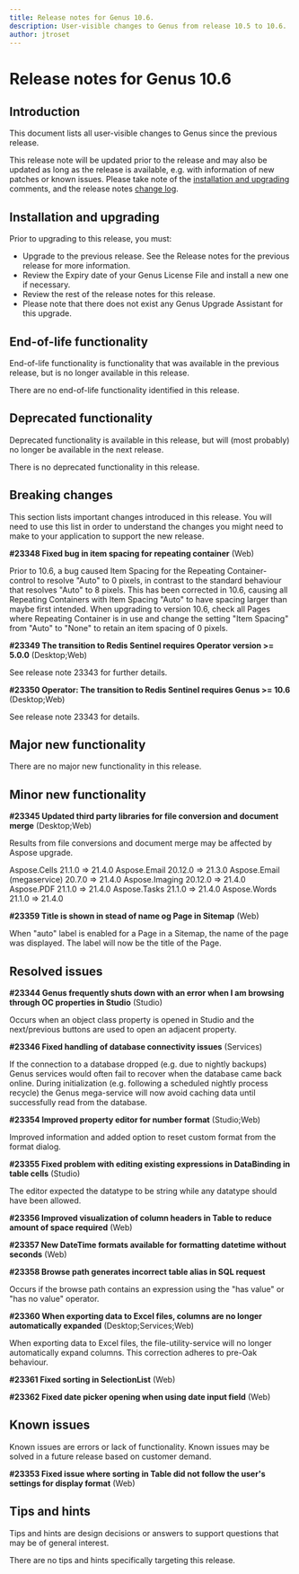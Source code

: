 ```yaml
---
title: Release notes for Genus 10.6.
description: User-visible changes to Genus from release 10.5 to 10.6.
author: jtroset
---
```


# Release notes for Genus 10.6

## Introduction

This document lists all user-visible changes to Genus since the previous release.

This release note will be updated prior to the release and may also be updated as long as the release is available, e.g. with information of new patches or known issues. Please take note of the [installation and upgrading](#installation-and-upgrading) comments, and the release notes [change log](#change-log).

## Installation and upgrading

Prior to upgrading to this release, you must:

- Upgrade to the previous release. See the Release notes for the previous release for more information.
- Review the Expiry date of your Genus License File and install a new one if necessary.
- Review the rest of the release notes for this release.
- Please note that there does not exist any Genus Upgrade Assistant for this upgrade.

<!--rntype01-start INSTALLATION / UPGRADE. DO NOT CHANGE THESE TAGS. ANY CHANGES BELOW WILL BE OVERWRITTEN.-->

<!--rntype01-end   INSTALLATION / UPGRADE. DO NOT CHANGE THESE TAGS. ANY CHANGES ABOVE WILL BE OVERWRITTEN.-->
<!-- release note type 2 is missing. That's ok.-->

## End-of-life functionality

End-of-life functionality is functionality that was available in the previous release, but is no longer available in this release.
<!--rntype03-start END-OF-LIFE. DO NOT CHANGE THESE TAGS. ANY CHANGES BELOW WILL BE OVERWRITTEN.-->
There are no end-of-life functionality identified in this release.
<!--rntype03-end   END-OF-LIFE. DO NOT CHANGE THESE TAGS. ANY CHANGES ABOVE WILL BE OVERWRITTEN.-->
## Deprecated functionality

Deprecated functionality is available in this release, but will (most probably) no longer be available in the next release.
<!--rntype04-start DEPRECATED. DO NOT CHANGE THESE TAGS. ANY CHANGES BELOW WILL BE OVERWRITTEN.-->
There is no deprecated functionality in this release.
<!--rntype04-end   DEPRECATED. DO NOT CHANGE THESE TAGS. ANY CHANGES ABOVE WILL BE OVERWRITTEN.-->
## Breaking changes

This section lists important changes introduced in this release. You will need to use this list in order to understand the changes you might need to make to your application to support the new release.
<!--rntype05-start BREAKING. DO NOT CHANGE THESE TAGS. ANY CHANGES BELOW WILL BE OVERWRITTEN.-->
<!--ID 3d6d1744-0496-4086-9510-898570234055 -->
**#23348 Fixed bug in item spacing for repeating container** (Web)

Prior to 10.6, a bug caused Item Spacing for the Repeating Container-control to resolve "Auto" to 0 pixels, in contrast to the standard behaviour that resolves "Auto" to 8 pixels.
This has been corrected in 10.6, causing all Repeating Containers with Item Spacing "Auto" to have spacing larger than maybe first intended.
When upgrading to version 10.6, check all Pages where Repeating Container is in use and change the setting "Item Spacing" from "Auto" to "None" to retain an item spacing of 0 pixels.

<!--ID 4d272665-4040-4758-bd4d-d33a72749c64 -->
**#23349 The transition to Redis Sentinel requires Operator version >= 5.0.0** (Desktop;Web)

See release note 23343 for further details.

<!--ID e63f1012-b10a-4bc6-ba61-9d2443bd9fd1 -->
**#23350 Operator: The transition to Redis Sentinel requires Genus >= 10.6** (Desktop;Web)

See release note 23343 for details.

<!--rntype05-end   BREAKING. DO NOT CHANGE THESE TAGS. ANY CHANGES ABOVE WILL BE OVERWRITTEN.-->
## Major new functionality
<!--rntype06-start MAJOR. DO NOT CHANGE THESE TAGS. ANY CHANGES BELOW WILL BE OVERWRITTEN.-->
There are no major new functionality in this release.
<!--rntype06-end   MAJOR. DO NOT CHANGE THESE TAGS. ANY CHANGES ABOVE WILL BE OVERWRITTEN.-->
## Minor new functionality
<!--rntype07-start MINOR. DO NOT CHANGE THESE TAGS. ANY CHANGES BELOW WILL BE OVERWRITTEN.-->
<!--ID 9d02ac5f-bc68-49e7-9f7e-310fbe5ca8ae -->
**#23345 Updated third party libraries for file conversion and document merge** (Desktop;Web)

Results from file conversions and document merge may be affected by Aspose upgrade.

Aspose.Cells 21.1.0 => 21.4.0
Aspose.Email 20.12.0 => 21.3.0
Aspose.Email (megaservice) 20.7.0 => 21.4.0
Aspose.Imaging 20.12.0 => 21.4.0
Aspose.PDF 21.1.0 => 21.4.0
Aspose.Tasks 21.1.0 => 21.4.0
Aspose.Words 21.1.0 => 21.4.0

<!--ID e6bd5307-248f-4f82-bc03-bc1b3066dc35 -->
**#23359 Title is shown in stead of name og Page in Sitemap** (Web)

When "auto" label is enabled for a Page in a Sitemap, the name of the page was displayed. The label will now be the title of the Page.

<!--rntype07-end   MINOR. DO NOT CHANGE THESE TAGS. ANY CHANGES ABOVE WILL BE OVERWRITTEN.-->
## Resolved issues
<!--rntype08-start RESOLVED ISSUES. DO NOT CHANGE THESE TAGS. ANY CHANGES BELOW WILL BE OVERWRITTEN.-->
<!--ID 3e911690-8daa-49f8-82e9-b4f373c3c168 -->
**#23344 Genus frequently shuts down with an error when I am browsing through OC properties in Studio** (Studio)

Occurs when an object class property is opened in Studio and the next/previous buttons are used to open an adjacent property.

<!--ID de54a2ea-f7a1-433d-bb05-fcd6655912b8 -->
**#23346 Fixed handling of database connectivity issues** (Services)

If the connection to a database dropped (e.g. due to nightly backups) Genus services would often fail to recover when the database came back online. During initialization (e.g. following a scheduled nightly process recycle) the Genus mega-service will now avoid caching data until successfully read from the database.

<!--ID 21d9d223-f929-421a-a638-d899f1028e5f -->
**#23354 Improved property editor for number format** (Studio;Web)

Improved information and added option to reset custom format from the format dialog.

<!--ID 81934ab0-44cc-4dfc-9a18-987109b187b1 -->
**#23355 Fixed problem with editing existing expressions in DataBinding in table cells** (Studio)

The editor expected the datatype to be string while any datatype should have been allowed.

<!--ID 6821c73c-a6c8-4811-bda2-558635c53d6b -->
**#23356 Improved visualization of column headers in Table to reduce amount of space required** (Web)

<!--ID 536bda0e-1618-4eb2-b6e5-0c4475508e3f -->
**#23357 New DateTime formats available for formatting datetime without seconds** (Web)

<!--ID a94967de-9eb9-4297-96a1-4f49daf3c39b -->
**#23358 Browse path generates incorrect table alias in SQL request**

Occurs if the browse path contains an expression using the "has value" or "has no value" operator.

<!--ID e44bdc35-0bff-40af-8201-fb3c4d2d4532 -->
**#23360 When exporting data to Excel files, columns are no longer automatically expanded** (Desktop;Services;Web)

When exporting data to Excel files, the file-utility-service will no longer automatically expand columns. This correction adheres to pre-Oak behaviour.

<!--ID e33e6a48-de2f-4936-a0ac-137be99dcaf9 -->
**#23361 Fixed sorting in SelectionList** (Web)

<!--ID dea3f0f4-60a6-41a7-b74c-655c2307f91d -->
**#23362 Fixed date picker opening when using date input field** (Web)

<!--rntype08-end   RESOLVED ISSUES. DO NOT CHANGE THESE TAGS. ANY CHANGES ABOVE WILL BE OVERWRITTEN.-->
## Known issues

Known issues are errors or lack of functionality. Known issues may be solved in a future release based on customer demand.
<!--rntype09-start KNOWN ISSUES. DO NOT CHANGE THESE TAGS. ANY CHANGES BELOW WILL BE OVERWRITTEN.-->
<!--ID c563c85c-0f40-49d4-803f-012d6dad46a1 -->
**#23353 Fixed issue where sorting in Table did not follow the user's settings for display format** (Web)

<!--rntype09-end   KNOWN ISSUES. DO NOT CHANGE THESE TAGS. ANY CHANGES ABOVE WILL BE OVERWRITTEN.-->
## Tips and hints

Tips and hints are design decisions or answers to support questions that may be of general interest.

There are no tips and hints specifically targeting this release.
<!--changelog CHANGELOG. DO NOT CHANGE THIS TAG. ANY CHANGES BELOW WILL BE DELETED.-->
